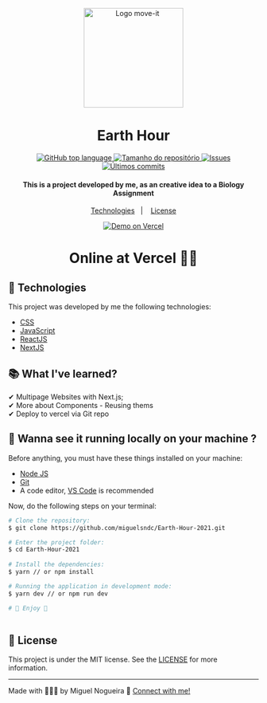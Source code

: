 <p align=center>
  <img src="https://res.cloudinary.com/db9t2jrhe/image/upload/v1616762448/worldwide_sgztzs.svg" alt="Logo move-it" width="200">
</p>

<h1 align="center">Earth Hour</h1>

<p align="center">
  <a href="#language">
    <img alt="GitHub top language" src="https://img.shields.io/github/languages/top/miguelsndc/Earth-Hour-2021">
  </a>
  
  <a href="#repository-size">
    <img src="https://img.shields.io/github/repo-size/miguelsndc/Earth-Hour-2021" alt="Tamanho do repositório">
  </a>

  <a href="https://github.com/miguelsndc/Earth-Hour-2021/issues">
    <img src="https://img.shields.io/bitbucket/issues-raw/miguelsndc/Earth-Hour-2021" alt="Issues">
  </a>
  
  <a href="https://github.com/miguelsndc/Earth-Hour-2021/graphs/commit-activity">
    <img src="https://img.shields.io/github/last-commit/miguelsndc/Earth-Hour-2021" alt="Últimos commits">
  </a>
  
</p>

<h4 align="center">
 This is a project developed by me, as an creative idea to a Biology Assignment
</h4>

<p align="center">
  <a href="#rocket-technologies">Technologies</a>&nbsp;&nbsp;&nbsp;|&nbsp;&nbsp;&nbsp;
  <a href="#memo-license">License</a>
</p>

<p align="center">
  <a href="https://hora-do-planeta-2021.vercel.app/" target="_blank">
    <img alt="Demo on Vercel" src="https://res.cloudinary.com/dx3vxwusq/image/upload/v1613186216/vercel-deploy_x5v2jc.png">
  </a>
  
<h1 align="center">
  Online at Vercel ☝🏽
</h1>

## 🚀 Technologies 
This project was developed by me the following technologies:

- [CSS](https://www.w3schools.com/css/)
- [JavaScript](https://www.w3schools.com/js/DEFAULT.asp)
- [ReactJS](https://reactjs.org)
- [NextJS](https://nextjs.org)

## 📚 What I've learned?

✔ Multipage Websites with Next.js;<br>
✔ More about Components - Reusing thems<br>
✔ Deploy to vercel via Git repo<br>

## :rocket: Wanna see it running locally on your machine ?

Before anything, you must have these things installed on your machine:
- [Node JS](https://nodejs.org/en/)
- [Git](https://git-scm.com/)
- A code editor, [VS Code](https://code.visualstudio.com/) is recommended

Now, do the following steps on your terminal:

```bash
# Clone the repository:
$ git clone https://github.com/miguelsndc/Earth-Hour-2021.git

# Enter the project folder:
$ cd Earth-Hour-2021
  
# Install the dependencies:
$ yarn // or npm install

# Running the application in development mode:
$ yarn dev // or npm run dev

# 💖 Enjoy 💖
  
```

## 📝 License

This project is under the MIT license. See the [LICENSE](https://github.com/miguelsndc/moveit/blob/main/LICENSE.md) for more information.

---

Made with 👨🏽‍💻 by Miguel Nogueira 💖  [Connect with me!](https://www.linkedin.com/in/miguel-nogueira-a5a28a1b5/)
